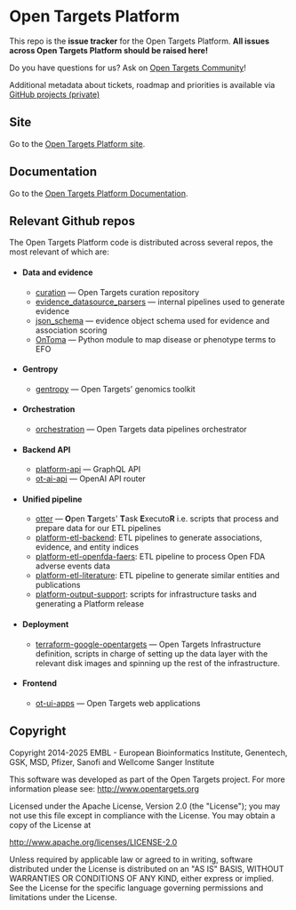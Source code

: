 # Open Targets Platform
This repo is the **issue tracker** for the Open Targets Platform. **All issues across Open Targets Platform should be raised here!**

Do you have questions for us? Ask on [Open Targets Community](https://community.opentargets.org/)!

Additional metadata about tickets, roadmap and priorities is available via [GitHub projects (private)](https://github.com/orgs/opentargets/projects)

## Site
Go to the [Open Targets Platform site](https://platform.opentargets.org/).

## Documentation
Go to the [Open Targets Platform Documentation](https://platform-docs.opentargets.org/).

## Relevant Github repos

The Open Targets Platform code is distributed across several repos, the most relevant of which are:
* #### Data and evidence
  * [curation](https://github.com/opentargets/curation) — Open Targets curation repository
  * [evidence\_datasource\_parsers](https://github.com/opentargets/evidence_datasource_parsers) — internal pipelines used to generate evidence
  * [json\_schema](https://github.com/opentargets/json_schema) — evidence object schema used for evidence and association scoring
  * [OnToma](https://github.com/opentargets/OnToma) — Python module to map disease or phenotype terms to EFO

* #### Gentropy
  * [gentropy](https://github.com/opentargets/gentropy) — Open Targets' genomics toolkit

* #### Orchestration
  * [orchestration](https://github.com/opentargets/orchestration) — Open Targets data pipelines orchestrator

* #### Backend API
  * [platform-api](https://github.com/opentargets/platform-api) — GraphQL API
  * [ot-ai-api](https://github.com/opentargets/ot-ai-api) — OpenAI API router

* #### Unified pipeline
  * [otter](https://github.com/opentargets/otter) — **O**pen **T**argets' **T**ask **E**xecuto**R** i.e. scripts that process and prepare data for our ETL pipelines
  * [platform-etl-backend](https://github.com/opentargets/platform-etl-backend): ETL pipelines to generate associations, evidence, and entity indices
  * [platform-etl-openfda-faers](https://github.com/opentargets/platform-etl-openfda-faers): ETL pipeline to process Open FDA adverse events data
  * [platform-etl-literature](https://github.com/opentargets/platform-etl-literature): ETL pipeline to generate similar entities and publications
  * [platform-output-support](https://github.com/opentargets/platform-output-support): scripts for infrastructure tasks and generating a Platform release

* #### Deployment
  * [terraform-google-opentargets](https://github.com/opentargets/terraform-google-opentargets-platform) — Open Targets Infrastructure definition, scripts in charge of setting up the data layer with the relevant disk images and spinning up the rest of the infrastructure.

* #### Frontend
  * [ot-ui-apps](https://github.com/opentargets/ot-ui-apps) — Open Targets web applications


## Copyright

Copyright 2014-2025 EMBL - European Bioinformatics Institute, Genentech, GSK,
MSD, Pfizer, Sanofi and Wellcome Sanger Institute

This software was developed as part of the Open Targets project. For more
information please see: http://www.opentargets.org

Licensed under the Apache License, Version 2.0 (the "License"); you may not use
this file except in compliance with the License. You may obtain a copy of the
License at

http://www.apache.org/licenses/LICENSE-2.0

Unless required by applicable law or agreed to in writing, software
distributed under the License is distributed on an "AS IS" BASIS,
WITHOUT WARRANTIES OR CONDITIONS OF ANY KIND, either express or implied.
See the License for the specific language governing permissions and
limitations under the License.
